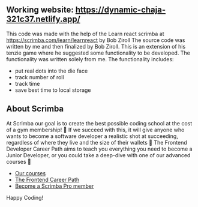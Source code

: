 ## Working website: https://dynamic-chaja-321c37.netlify.app/
This code was made with the help of the Learn react scrimba at https://scrimba.com/learn/learnreact by Bob Ziroll
The source code was written by me and then finalized by Bob Ziroll. This is an extension of his tenzie game where he suggested some functionality to be developed. The functionality was written solely from me. The functionality includes:
  + put real dots into the die face
  + track number of roll
  + track time
  + save best time to local storage

## About Scrimba

At Scrimba our goal is to create the best possible coding school at the cost of a gym membership! 💜
If we succeed with this, it will give anyone who wants to become a software developer a realistic shot at succeeding, regardless of where they live and the size of their wallets 🎉
The Frontend Developer Career Path aims to teach you everything you need to become a Junior Developer, or you could take a deep-dive with one of our advanced courses 🚀

- [Our courses](https://scrimba.com/allcourses)
- [The Frontend Career Path](https://scrimba.com/learn/frontend)
- [Become a Scrimba Pro member](https://scrimba.com/pricing)

Happy Coding!
